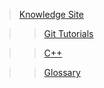 > [Knowledge Site](teamfcm.github.io/Knowledge)

> > [Git Tutorials](teamfcm.github.io/Knowledge/gittutorial.html)

> > [C++](teamfcm.github.io/Knowledge/gittutorial.html)

> > [Glossary](teamfcm.github.io/Knowledge/gittutorial.html)
